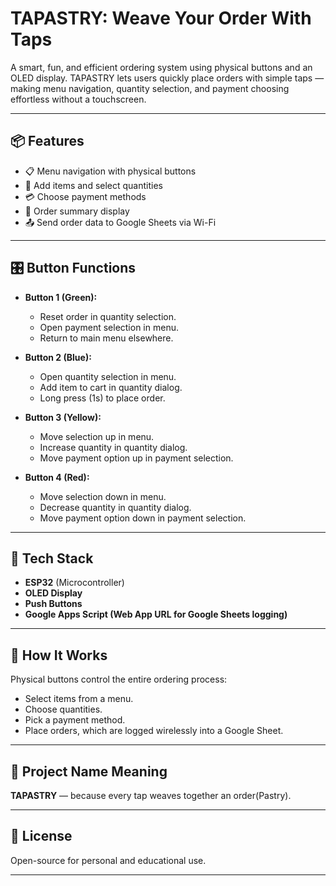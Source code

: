 # TAPASTRY: Weave Your Order With Taps

A smart, fun, and efficient ordering system using physical buttons and an OLED display. TAPASTRY lets users quickly place orders with simple taps — making menu navigation, quantity selection, and payment choosing effortless without a touchscreen.

---

## 📦 Features

- 📋 Menu navigation with physical buttons
- 🛒 Add items and select quantities
- 💳 Choose payment methods
- 📄 Order summary display
- 📤 Send order data to Google Sheets via Wi-Fi 

---

## 🎛️ Button Functions

- **Button 1 (Green):**
  - Reset order in quantity selection.
  - Open payment selection in menu.
  - Return to main menu elsewhere.

- **Button 2 (Blue):**
  - Open quantity selection in menu.
  - Add item to cart in quantity dialog.
  - Long press (1s) to place order.

- **Button 3 (Yellow):**
  - Move selection up in menu.
  - Increase quantity in quantity dialog.
  - Move payment option up in payment selection.

- **Button 4 (Red):**
  - Move selection down in menu.
  - Decrease quantity in quantity dialog.
  - Move payment option down in payment selection.

---

## 🚀 Tech Stack

- **ESP32** (Microcontroller)
- **OLED Display**
- **Push Buttons**
- **Google Apps Script (Web App URL for Google Sheets logging)**

---

## 📌 How It Works

Physical buttons control the entire ordering process:
- Select items from a menu.
- Choose quantities.
- Pick a payment method.
- Place orders, which are logged wirelessly into a Google Sheet.

---

## 📑 Project Name Meaning

**TAPASTRY** — because every tap weaves together an order(Pastry).

---

## 📃 License

Open-source for personal and educational use.

---

